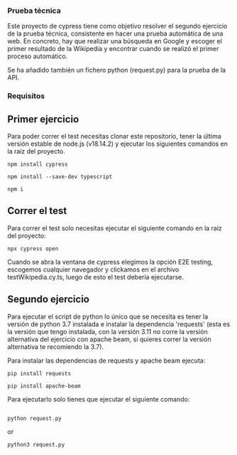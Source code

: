 ### Prueba técnica

Este proyecto de cypress tiene como objetivo resolver el segundo ejercicio de la prueba técnica, consistente en hacer una prueba automática de una web.
En concreto, hay que realizar una búsqueda en Google y escoger el primer resultado de la Wikipedia y encontrar cuando se realizó el primer proceso automático.

Se ha añadido también un fichero python (request.py) para la prueba de la API.

### Requisitos

## Primer ejercicio

Para poder correr el test necesitas clonar este repositorio, tener la última versión estable de node.js (v18.14.2) y ejecutar los siguientes comandos en la raíz del proyecto.

```
npm install cypress

npm install --save-dev typescript

npm i
```

## Correr el test

Para correr el test solo necesitas ejecutar el siguiente comando en la raíz del proyecto:

```
npx cypress open
```

Cuando se abra la ventana de cypress elegimos la opción E2E testing, escogemos cualquier navegador y clickamos en el archivo testWikipedia.cy.ts, luego de esto el test debería ejecutarse.

## Segundo ejercicio

Para ejecutar el script de python lo único que se necesita es tener la versión de python 3.7 instalada e instalar la dependencia 'requests' (esta es la versión que tengo instalada, con la versión 3.11 no corre la versión alternativa del ejercicio con apache beam, si quieres correr la versión alternativa te recomiendo la 3.7).

Para instalar las dependencias de requests y apache beam ejecuta:

```
pip install requests

pip install apache-beam
```

Para ejecutarlo solo tienes que ejecutar el siguiente comando:

```

python request.py
```
or

```
python3 request.py
```
